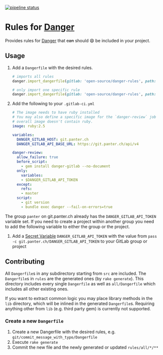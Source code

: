 [![pipeline status](https://git.panter.ch/open-source/danger-rules/badges/master/pipeline.svg)](https://git.panter.ch/open-source/danger-rules/commits/master)

# Rules for [Danger](https://danger.systems/ruby/)

Provides rules for [Danger](https://danger.systems/ruby/) that ~~can~~ should
:smile: be included in your project.

## Usage

1. Add a `Dangerfile` with the desired rules.

    ```ruby
    # imports all rules
    danger.import_dangerfile(gitlab: 'open-source/danger-rules', path: 'rules/all')

    # only import one specific rule
    danger.import_dangerfile(gitlab: 'open-source/danger-rules', path: 'rules/git/wip_commit')
    ```

1. Add the following to your `.gitlab-ci.yml`

    ```yaml
    # The image needs to have ruby installed
    # You may also define a specific image for the `danger-review` job if your
    # overall image doesn't contain ruby.
    image: ruby:2.5

    variables:
      DANGER_GITLAB_HOST: git.panter.ch
      DANGER_GITLAB_API_BASE_URL: https://git.panter.ch/api/v4

    danger-review:
      allow_failure: true
      before_script:
        - gem install danger-gitlab --no-document
      only:
        variables:
        - $DANGER_GITLAB_API_TOKEN
      except:
        refs:
        - master
      script:
        - git version
        - bundle exec danger --fail-on-errors=true
    ```

The group `panter` on git.panter.ch already has the `DANGER_GITLAB_API_TOKEN`
variable set. If you need to create a project within another group you need to
add the following variable to either the group or the project.

1. Add a [Secret
   Variable](https://gitlab.com/help/ci/variables/README#variables)
   `DANGER_GITLAB_API_TOKEN` with the value from `pass -c git.panter.ch/DANGER_GITLAB_API_TOKEN`
   to your GitLab group or project

## Contributing

All `Dangerfile`s in any subdirectory starting from `src` are included.  The
`Dangerfile`s in `rules` are the generated ones (by `rake generate`). This
directory includes every single `Dangerfile` as well as `all/Dangerfile` which
includes all other existing ones.

If you want to extract common logic you may place library methods in the `lib`
directory, which will be inlined in the generated `Dangerfile`s. Requiring
anything other from `lib` (e.g. third party gem) is currently not supported.

### Create a new `Dangerfile`

1. Create a new Dangerfile with the desired rules, e.g. `git/commit_message_with_typo/Dangerfile`
1. Execute `rake generate`
1. Commit the new file and the newly generated or updated `rules/all/*/**`

